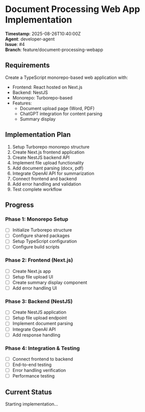 # Document Processing Web App Implementation

**Timestamp**: 2025-08-26T10:40:00Z  
**Agent**: developer-agent  
**Issue**: #4  
**Branch**: feature/document-processing-webapp

## Requirements

Create a TypeScript monorepo-based web application with:
- Frontend: React hosted on Next.js
- Backend: NestJS
- Monorepo: Turborepo-based
- Features:
  - Document upload page (Word, PDF)
  - ChatGPT integration for content parsing
  - Summary display

## Implementation Plan

1. Setup Turborepo monorepo structure
2. Create Next.js frontend application
3. Create NestJS backend API
4. Implement file upload functionality
5. Add document parsing (docx, pdf)
6. Integrate OpenAI API for summarization
7. Connect frontend and backend
8. Add error handling and validation
9. Test complete workflow

## Progress

### Phase 1: Monorepo Setup
- [ ] Initialize Turborepo structure
- [ ] Configure shared packages
- [ ] Setup TypeScript configuration
- [ ] Configure build scripts

### Phase 2: Frontend (Next.js)
- [ ] Create Next.js app
- [ ] Setup file upload UI
- [ ] Create summary display component
- [ ] Add error handling UI

### Phase 3: Backend (NestJS)
- [ ] Create NestJS application
- [ ] Setup file upload endpoint
- [ ] Implement document parsing
- [ ] Integrate OpenAI API
- [ ] Add response handling

### Phase 4: Integration & Testing
- [ ] Connect frontend to backend
- [ ] End-to-end testing
- [ ] Error handling verification
- [ ] Performance testing

## Current Status

Starting implementation...